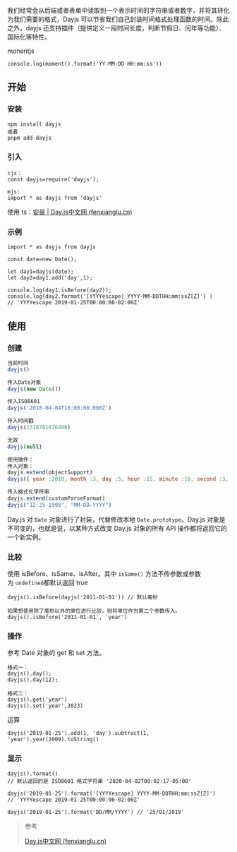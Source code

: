 我们经常会从后端或者表单中读取到一个表示时间的字符串或者数字，并将其转化为我们需要的格式，Dayjs 可以节省我们自己封装时间格式处理函数的时间。除此之外，dayjs 还支持插件（提供定义一段时间长度，判断节假日、闰年等功能）、国际化等特性。

monentjs
```
console.log(moment().format('YY-MM-DD HH:mm:ss'))
```

## 开始
### 安装
```
npm install dayjs
或者
pnpm add dayjs
```

### 引入
```
cjs：
const dayjs=require('dayjs');

mjs:
import * as dayjs from 'dayjs'
```
使用 ts：[安装 | Day.js中文网 (fenxianglu.cn)](https://dayjs.fenxianglu.cn/category/#typescript)

### 示例
```
import * as dayjs from dayjs

const date=new Date();

let day1=dayjs(date);
let day2=day1.add('day',1);

console.log(day1.isBefore(day2));
console.log(day2.format('[YYYYescape] YYYY-MM-DDTHH:mm:ssZ[Z]') )
// 'YYYYescape 2019-01-25T00:00:00-02:00Z'

```

## 使用
### 创建
```js
当前时间
dayjs()

传入Date对象
dayjs(new Date())

传入ISO8601
dayjs('2018-04-04T16:00:00.000Z')

传入时间戳
dayjs(1318781876406)

无效
dayjs(null)

使用插件：
传入对象：
dayjs.extend(objectSupport)
dayjs({ year :2010, month :3, day :5, hour :15, minute :10, second :3, millisecond :123});

传入格式化字符串
dayjs.extend(customParseFormat)
dayjs("12-25-1995", "MM-DD-YYYY")
```
Day.js 对 `Date` 对象进行了封装，代替修改本地 `Date.prototype`。Day.js 对象是不可变的，也就是说，以某种方式改变 Day.js 对象的所有 API 操作都将返回它的一个新实例。

### 比较
使用 isBefore、isSame、isAfter。其中 `isSame()` 方法不传参数或参数为 `undefined`都默认返回 true
```
dayjs().isBefore(dayjs('2011-01-01')) // 默认毫秒

如果想使用除了毫秒以外的单位进行比较，则将单位作为第二个参数传入。
dayjs().isBefore('2011-01-01', 'year')
```

### 操作
参考 Date 对象的 get 和 set 方法。
```
格式一：
dayjs().day();
dayjs().day(12);

格式二：
dayjs().get('year')
dayjs().set('year',2023)
```

运算
```
dayjs('2019-01-25').add(1, 'day').subtract(1, 'year').year(2009).toString()
```

### 显示
```
dayjs().format() 
// 默认返回的是 ISO8601 格式字符串 '2020-04-02T08:02:17-05:00'

dayjs('2019-01-25').format('[YYYYescape] YYYY-MM-DDTHH:mm:ssZ[Z]') 
// 'YYYYescape 2019-01-25T00:00:00-02:00Z'

dayjs('2019-01-25').format('DD/MM/YYYY') // '25/01/2019'
```

> 参考
> 
> [Day.js中文网 (fenxianglu.cn)](https://dayjs.fenxianglu.cn/)